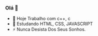### Olá 👋

- 🔭 Hoje Trabalho com c++, c
- 🌱 Estudando HTML, CSS, JAVASCRIPT
- ⚡ Nunca Desista Dos Seus Sonhos.

###
